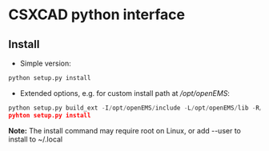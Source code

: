 # CSXCAD python interface

## Install
* Simple version:
```python
python setup.py install
```

* Extended options, e.g. for custom install path at */opt/openEMS*:
```python
python setup.py build_ext -I/opt/openEMS/include -L/opt/openEMS/lib -R/opt/openEMS/lib"
pyhton setup.py install
```
**Note:** The install command may require root on Linux, or add --user to install to ~/.local

